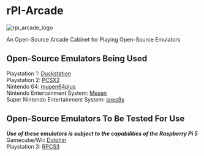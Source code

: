 # rPI-Arcade
![rpi_arcade_logo](https://github.com/user-attachments/assets/1d0f80e8-ef74-4d98-b899-7829abfec777)

An Open-Source Arcade Cabinet for Playing Open-Source Emulators

## Open-Source Emulators Being Used
Playstation 1: [Duckstation](https://github.com/stenzek/duckstation) <br />
Playstation 2: [PCSX2](https://github.com/PCSX2/pcsx2) <br />
Nintendo 64: [mupen64plus](https://github.com/mupen64plus) <br />
Nintendo Entertainment System: [Mesen](https://github.com/SourMesen/Mesen) <br />
Super Nintendo Entertainment System: [snes9x](https://github.com/snes9xgit/snes9x) <br />

## Open-Source Emulators To Be Tested For Use
***Use of these emulators is subject to the capabilities of the Raspberry Pi 5*** <br />
Gamecube/Wii: [Dolphin](https://github.com/dolphin-emu/dolphin) <br />
Playstation 3: [RPCS3](https://github.com/RPCS3/rpcs3) <br />

